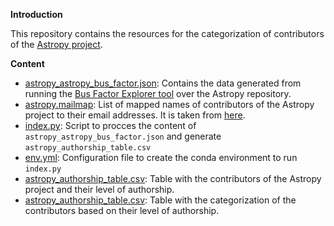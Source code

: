 **Introduction**

This repository contains the resources for the categorization of contributors of the [Astropy project](https://github.com/astropy/astropy). 

**Content**

- [astropy_astropy_bus_factor.json](./astropy_astropy_bus_factor.json): Contains the data generated from running the [Bus Factor Explorer tool](https://github.com/JetBrains-Research/bus-factor-explorer) over the Astropy repository.
- [astropy.mailmap](./astropy.mailmap): List of mapped names of contributors of the Astropy project to their email addresses. It is taken from [here](https://github.com/astropy/astropy/blob/main/.mailmap).
- [index.py](./index.py): Script to procces the content of `astropy_astropy_bus_factor.json` and generate `astropy_authorship_table.csv`
- [env.yml](./env.yml): Configuration file to create the conda environment to run `index.py`
- [astropy_authorship_table.csv](./astropy_authorship_table.csv): Table with the contributors of the Astropy project and their level of authorship.
- [astropy_authorship_table.csv](./astropy_authorship_table.xlsx): Table with the categorization of the contributors based on their level of authorship.


